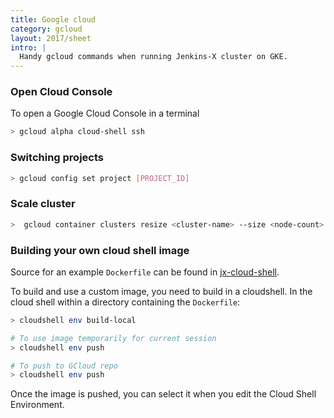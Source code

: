 ```yaml
---
title: Google cloud
category: gcloud
layout: 2017/sheet
intro: |
  Handy gcloud commands when running Jenkins-X cluster on GKE. 
---
```


### Open Cloud Console

To open a Google Cloud Console in a terminal

```sh
> gcloud alpha cloud-shell ssh
```

### Switching projects

```bash
> gcloud config set project [PROJECT_ID]
```

### Scale cluster

```bash
>  gcloud container clusters resize <cluster-name> --size <node-count>
```

### Building your own cloud shell image

Source for an example `Dockerfile` can be found in [jx-cloud-shell](https://github.com/hferentschik/jx-cloud-shell).

To build and use a custom image, you need to build in a cloudshell. In the cloud shell within a directory containing the `Dockerfile`:

```bash
> cloudshell env build-local

# To use image temporarily for current session
> cloudshell env push

# To push to GCloud repo
> cloudshell env push
```

Once the image is pushed, you can select it when you edit the Cloud Shell Environment.
